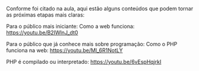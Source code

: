 Conforme foi citado na aula, aqui estão alguns conteúdos que podem tornar as próximas etapas mais claras:

Para o público mais iniciante:
Como a web funciona: https://youtu.be/B2IWlnJ_dt0

Para o público que já conhece mais sobre programação:
Como o PHP funciona na web: https://youtu.be/Ml_6R1NotLY

PHP é compilado ou interpretado: https://youtu.be/6vEspHqjrkI
